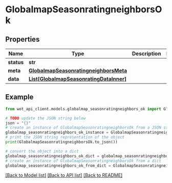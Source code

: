 # GlobalmapSeasonratingneighborsOk


## Properties

Name | Type | Description | Notes
------------ | ------------- | ------------- | -------------
**status** | **str** |  | 
**meta** | [**GlobalmapSeasonratingneighborsMeta**](GlobalmapSeasonratingneighborsMeta.md) |  | 
**data** | [**List[GlobalmapSeasonratingDataInner]**](GlobalmapSeasonratingDataInner.md) |  | 

## Example

```python
from wot_api_client.models.globalmap_seasonratingneighbors_ok import GlobalmapSeasonratingneighborsOk

# TODO update the JSON string below
json = "{}"
# create an instance of GlobalmapSeasonratingneighborsOk from a JSON string
globalmap_seasonratingneighbors_ok_instance = GlobalmapSeasonratingneighborsOk.from_json(json)
# print the JSON string representation of the object
print(GlobalmapSeasonratingneighborsOk.to_json())

# convert the object into a dict
globalmap_seasonratingneighbors_ok_dict = globalmap_seasonratingneighbors_ok_instance.to_dict()
# create an instance of GlobalmapSeasonratingneighborsOk from a dict
globalmap_seasonratingneighbors_ok_from_dict = GlobalmapSeasonratingneighborsOk.from_dict(globalmap_seasonratingneighbors_ok_dict)
```
[[Back to Model list]](../README.md#documentation-for-models) [[Back to API list]](../README.md#documentation-for-api-endpoints) [[Back to README]](../README.md)


